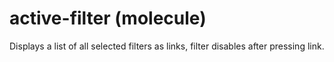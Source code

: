 # active-filter (molecule)

Displays a list of all selected filters as links, filter disables after pressing link.